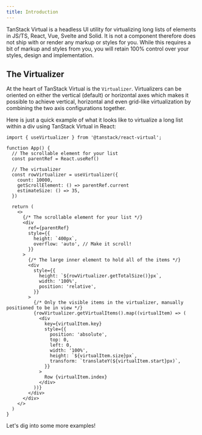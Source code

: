 ```yaml
---
title: Introduction
---
```


TanStack Virtual is a headless UI utility for virtualizing long lists of elements in JS/TS, React, Vue, Svelte and Solid. It is not a component therefore does not ship with or render any markup or styles for you. While this requires a bit of markup and styles from you, you will retain 100% control over your styles, design and implementation.

## The Virtualizer

At the heart of TanStack Virtual is the `Virtualizer`. Virtualizers can be oriented on either the vertical (default) or horizontal axes which makes it possible to achieve vertical, horizontal and even grid-like virtualization by combining the two axis configurations together.

Here is just a quick example of what it looks like to virtualize a long list within a div using TanStack Virtual in React:

```tsx
import { useVirtualizer } from '@tanstack/react-virtual';

function App() {
  // The scrollable element for your list
  const parentRef = React.useRef()

  // The virtualizer
  const rowVirtualizer = useVirtualizer({
    count: 10000,
    getScrollElement: () => parentRef.current
    estimateSize: () => 35,
  })

  return (
    <>
      {/* The scrollable element for your list */}
      <div
        ref={parentRef}
        style={{
          height: `400px`,
          overflow: 'auto', // Make it scroll!
        }}
      >
        {/* The large inner element to hold all of the items */}
        <div
          style={{
            height: `${rowVirtualizer.getTotalSize()}px`,
            width: '100%',
            position: 'relative',
          }}
        >
          {/* Only the visible items in the virtualizer, manually positioned to be in view */}
          {rowVirtualizer.getVirtualItems().map((virtualItem) => (
            <div
              key={virtualItem.key}
              style={{
                position: 'absolute',
                top: 0,
                left: 0,
                width: '100%',
                height: `${virtualItem.size}px`,
                transform: `translateY(${virtualItem.start}px)`,
              }}
            >
              Row {virtualItem.index}
            </div>
          ))}
        </div>
      </div>
    </>
  )
}
```

Let's dig into some more examples!
